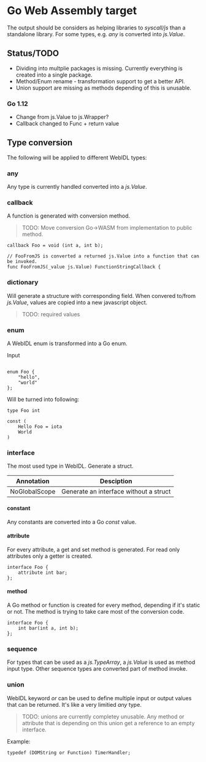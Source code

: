 # Go Web Assembly target

The output should be considers as helping libraries to _syscall/js_ than a standalone library. For some types, e.g. _any_ is converted into _js.Value_.

## Status/TODO

* Dividing into multplie packages is missing. Currently everything is created into a single package.
* Method/Enum rename - transformation support to get a better API.
* Union support are missing as methods depending of this is unusable.

### Go 1.12

* Change from js.Value to js.Wrapper?
* Callback changed to Func + return value

## Type conversion

The following will be applied to different WebIDL types:

### any

Any type is currently handled converted into a _js.Value_.

### callback

A function is generated with conversion method.

> TODO: Move conversion Go->WASM from implementation to public method.

```webidl
callback Foo = void (int a, int b);
```

```golang
// FooFromJS is converted a returned js.Value into a function that can be invoked.
func FooFromJS(_value js.Value) FunctionStringCallback {
```

### dictionary

Will generate a structure with corresponding field. When convered to/from _js.Value_, values are copied into a new javascript object.

> TODO: required values

### enum

A WebIDL enum is transformed into a Go enum.

Input

```webidl

enum Foo {
    "hello",
    "world"
};
```

Will be turned into following:

```golang
type Foo int

const (
    Hello Foo = iota
    World
)

```

### interface

The most used type in WebIDL. Generate a struct.

|Annotation   |Desciption|
|-------------|----------|
|NoGlobalScope|Generate an interface without a struct|

#### constant

Any constants are converted into a Go _const_ value.

#### attribute

For every attribute, a get and set method is generated. For read only attributes only a getter is created.

```webidl
interface Foo {
    attribute int bar;
};
```

#### method

A Go method or function is created for every method, depending if it's static or not. The method is trying to take care most of the conversion code.

```webidl
interface Foo {
    int bar(int a, int b);
};
```

### sequence

For types that can be used as a _js.TypeArray_, a _js.Value_ is used as method input type. Other sequence types are converted part of method invoke.

### union

WebIDL keyword _or_ can be used to define multiple input or output values that can be returned. It's like a very limitied _any_ type.

> TODO: unions are currently completey unusable. Any method or attribute that is depending on this union get a reference to an empty interface.

Example:

```webidl
typedef (DOMString or Function) TimerHandler;
```

